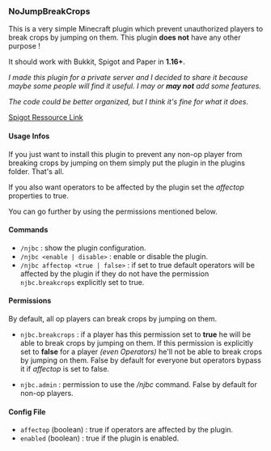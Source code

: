 ### NoJumpBreakCrops

This is a very simple Minecraft plugin which prevent unauthorized players
to break crops by jumping on them. This plugin **does not** have any other purpose !

It should work with Bukkit, Spigot and Paper in **1.16+**.

*I made this plugin for a private server and I decided to share
it because maybe some people will find it useful.
I may or **may not** add some features.*

*The code could be better organized, but I think it's fine for what it does.*

[Spigot Ressource Link](https://www.spigotmc.org/resources/nojumpbreakcrops.93706/)

#### Usage Infos
If you just want to install this plugin to prevent any non-op player from breaking crops
by jumping on them simply put the plugin in the plugins folder. That's all.

If you also want operators to be affected by the plugin set the *affectop* properties to true.

You can go further by using the permissions mentioned below.

#### Commands

- `/njbc` : show the plugin configuration.
- `/njbc <enable | disable>` : enable or disable the plugin.
- `/njbc affectop <true | false>` : if set to true default operators
  will be affected by the plugin if they do not have the permission
  `njbc.breakcrops` explicitly set to true.


#### Permissions

By default, all op players can break crops by jumping on them.

- `njbc.breakcrops` : if a player has this permission
  set to **true** he will be able to break crops by jumping on them.
  If this permission is explicitly set to **false** for a player *(even Operators)*
  he'll not be able to break crops by jumping on them. False by default for everyone
  but operators bypass it if *affectop* is set to false.

- `njbc.admin` : permission to use the */njbc* command. False by default
  for non-op players.

#### Config File

- `affectop` (boolean) : true if operators are affected by the plugin.
- `enabled` (boolean) : true if the plugin is enabled.